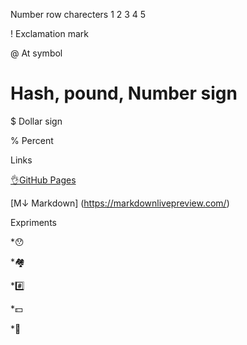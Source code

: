 Number row charecters 1 2 3 4 5 


!  Exclamation mark

@  At symbol

#  Hash, pound, Number sign

$  Dollar sign

%  Percent


Links

[👌GitHub Pages](https://pages.github.com/)

[M↓ Markdown] (https://markdownlivepreview.com/)


Expriments

*😯

*🏘️

*#️⃣

*💵

*💯






